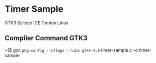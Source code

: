 # Timer Sample

GTK3 Eclipse IDE Centos Linux

## Compiler Command GTK3

~]$ gcc `pkg-config --cflags --libs gtk+-3.0` timer-sample.c -o timer-sample
